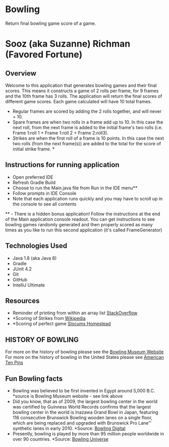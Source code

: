 # Bowling
Return final bowling game score of a game. 

# Sooz (aka Suzanne) Richman (Favored Fortune)

## Overview

Welcome to this application that generates bowling games and their final scores.
This means it constructs a game of 2 rolls per frame, for 9 frames and the 10th frame has 3 rolls.
The application will return the final scores of different game scores. Each game calculated will have 10 total frames.

- Regular frames are scored by adding the 2 rolls together, and will never = 10.
- Spare frames are when two rolls in a frame add up to 10. In this case the next roll, from the next frame is added 
to the initial frame's two rolls (i.e. Frame 1:roll 1 + Frame 1:roll 2 + Frame 2:roll3).
- Strikes are when the first roll of a frame is 10 points. In this case the next two rolls (from the next frame(s)) 
are added to the total for the score of initial strike frame. *


## Instructions for running application

- Open preferred IDE
- Refresh Gradle Build
- Choose to run the Main.java file from Run in the IDE menu**
- Follow prompts in IDE Console
- Note that each application runs quickly and you may have to scroll up in the console to see all contents

** - There is a hidden bonus application! Follow the instructions at the end of the Main application console readout.
You can get instructions to see bowling games randomly generated and then properly scored as many times as you like 
to run this second application (it's called FrameGenerator)

## Technologies Used

- Java 1.8 (aka Java 8)
- Gradle
- JUnit 4.2
- Git
- GitHub
- IntelliJ Ultimate

## Resources

- Reminder of printing from within an array list [StackOverflow](https://stackoverflow.com/questions/10168066/how-to-print-out-all-the-elements-of-a-list-in-java)
- *Scoring of Strikes from [Wikipedia](https://en.wikipedia.org/wiki/Strike_(bowling))
- *Scoring of perfect game [Slocums Homestead](http://slocums.homestead.com/gamescore.html)

## HISTORY OF BOWLING
For more on the history of bowling please see the [Bowling Museum Website](https://www.bowlingmuseum.com/Visit/Education/History-of-Bowling)
For more on the history of bowling in the United States please see [American Ten Pins](http://www.americantenpins.com/PartOne.htm#theoriginalamericansocialnetwork)

## Fun Bowling facts
- Bowling was believed to be first invented in Egypt around 5,000 B.C. *source is Bowling Museum website - see link 
above
- Did you know, that as of 2009, the largest bowling center in the world was certified by Guinness World Records 
confirms that the largest bowling center in the world is Inazawa Grand Bowl in Japan, featuring 116 consecutive 
Brunswick Bowling wooden lanes on a single floor, which are being replaced and upgraded with Brunswick Pro Lane™ 
synthetic lanes in early 2010. *Source: [Bowling Digital](https://www.bowlingdigital.com/bowl/node/7445)
- Presently, bowling is played by more than 95 million people worldwide in over 90 countries. *Source: [Bowling 
Universe](https://www.thebowlinguniverse.com/blogs/news/history-of-bowling)